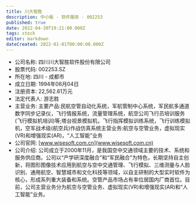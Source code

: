 ```yaml
---
title: 川大智胜
description: 中小板 - 软件服务 - 002253
published: true
date: 2022-04-30T19:21:00.000Z
tags: stock
editor: markdown
dateCreated: 2022-01-01T00:00:00.000Z
---
```


- 公司名称: 四川川大智胜软件股份有限公司
- 股票代码: 002253.SZ
- 所在地: 四川 - 成都市
- 成立日期: 1994年06月04日
- 注册资本: 22,562.61万元
- 法定代表人: 游志胜
- 主营业务: 主要产品:民航空管自动化系统，军航管制中心系统，军民航多通道数字同步记录仪，飞行情报系统，流量管理系统，航空公司飞行员培训服务(飞行模拟机培训)等;塔台视景模拟机，飞行指挥模拟训练系统，飞行训练模拟机，空军战术级(航空兵)作战仿真系统主营业务:航空与空管业务，虚拟现实(VR)和增强现实(AR)，“人工智能”业务
- 公司官网: [www.wisesoft.com.cn](www.wisesoft.com.cn)
- 公司介绍: 公司成立于2000年11月，是我国空中交通领域主要的技术、系统和服务供应商。公司以“产学研深度融合”和“军民融合”为特色，长期坚持自主创新，将图形图像技术应用到航空与空中交通管理、飞行模拟、三维测量与人脸识别、通用航空、智慧城市和文化科技等领域，以自主研制的大型实时软件为核心，形成系列重大装备和系统。空管产品市场占有率位居国内厂商首位。目前，公司主营业务分为航空与空管业务、虚拟现实(VR)和增强现实(AR)和“人工智能”业务。


